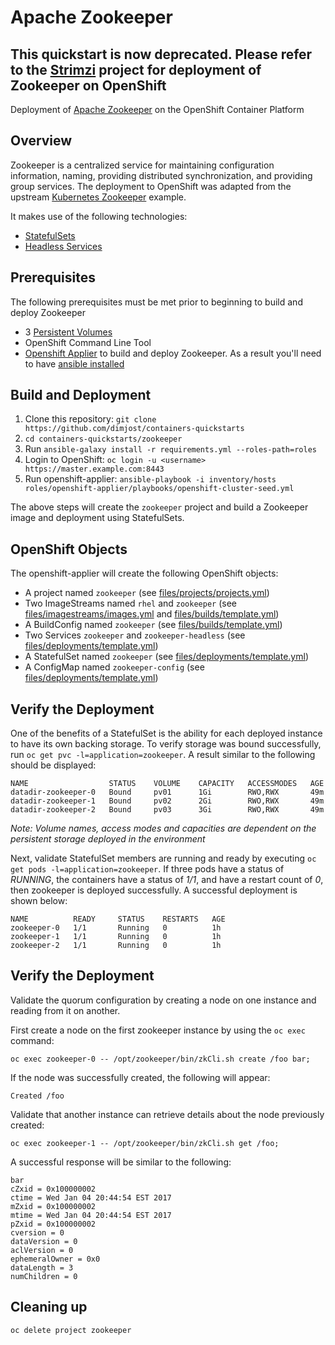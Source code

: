 Apache Zookeeper
============

## This quickstart is now deprecated. Please refer to the [Strimzi](http://strimzi.io) project for deployment of Zookeeper on OpenShift

Deployment of [Apache Zookeeper](https://zookeeper.apache.org/) on the OpenShift Container Platform

## Overview

Zookeeper is a centralized service for maintaining configuration information, naming, providing distributed synchronization, and providing group services. The deployment to OpenShift was adapted from the upstream [Kubernetes Zookeeper](https://github.com/kubernetes/contrib/tree/master/statefulsets/zookeeper) example.

It makes use of the following technologies:

* [StatefulSets](http://kubernetes.io/docs/concepts/abstractions/controllers/statefulsets/) 
* [Headless Services](http://kubernetes.io/docs/user-guide/services/#headless-services)

## Prerequisites

The following prerequisites must be met prior to beginning to build and deploy Zookeeper

* 3 [Persistent Volumes](https://docs.openshift.com/container-platform/3.3/architecture/additional_concepts/storage.html#architecture-additional-concepts-storage)
* OpenShift Command Line Tool
* [Openshift Applier](https://github.com/dimjost/openshift-applier) to build and deploy Zookeeper. As a result you'll need to have [ansible installed](http://docs.ansible.com/ansible/latest/intro_installation.html)

## Build and Deployment

1. Clone this repository: `git clone https://github.com/dimjost/containers-quickstarts`
2. `cd containers-quickstarts/zookeeper`
3. Run `ansible-galaxy install -r requirements.yml --roles-path=roles`
4. Login to OpenShift: `oc login -u <username> https://master.example.com:8443`
5. Run openshift-applier: `ansible-playbook -i inventory/hosts roles/openshift-applier/playbooks/openshift-cluster-seed.yml`

The above steps will create the `zookeeper` project and build a Zookeeper image and deployment using StatefulSets.

## OpenShift Objects

The openshift-applier will create the following OpenShift objects:
* A project named `zookeeper` (see [files/projects/projects.yml](files/projects/projects.yml))
* Two ImageStreams named `rhel` and `zookeeper` (see [files/imagestreams/images.yml](files/imagestreams/image.yml) and [files/builds/template.yml](files/builds/template.yml))
* A BuildConfig named `zookeeper` (see [files/builds/template.yml](/files/builds/template.yml))
* Two Services `zookeeper` and `zookeeper-headless` (see [files/deployments/template.yml](files/deployments/template.yml))
* A StatefulSet named `zookeeper` (see [files/deployments/template.yml](files/deployments/template.yml))
* A ConfigMap named `zookeeper-config` (see [files/deployments/template.yml](files/deployments/template.yml))

## Verify the Deployment

One of the benefits of a StatefulSet is the ability for each deployed instance to have its own backing storage. To verify storage was bound successfully, run `oc get pvc -l=application=zookeeper`. A result similar to the following should be displayed:

```
NAME                  STATUS    VOLUME    CAPACITY   ACCESSMODES   AGE
datadir-zookeeper-0   Bound     pv01      1Gi        RWO,RWX       49m
datadir-zookeeper-1   Bound     pv02      2Gi        RWO,RWX       49m
datadir-zookeeper-2   Bound     pv03      3Gi        RWO,RWX       49m
```

*Note: Volume names, access modes and capacities are dependent on the persistent storage deployed in the environment*

Next, validate StatefulSet members are running and ready by executing `oc get pods -l=application=zookeeper`.  If three pods have a status of *RUNNING*, the containers have a status of *1/1*, and have a restart count of *0*, then zookeeper is deployed successfully. A successful deployment is shown below:

```
NAME          READY     STATUS    RESTARTS   AGE
zookeeper-0   1/1       Running   0          1h
zookeeper-1   1/1       Running   0          1h
zookeeper-2   1/1       Running   0          1h
```

## Verify the Deployment

Validate the quorum configuration by creating a node on one instance and reading from it on another. 

First create a node on the first zookeeper instance by using the `oc exec` command:

```
oc exec zookeeper-0 -- /opt/zookeeper/bin/zkCli.sh create /foo bar;
```

If the node was successfully created, the following will appear:

```
Created /foo
```

Validate that another instance can retrieve details about the node previously created:

```
oc exec zookeeper-1 -- /opt/zookeeper/bin/zkCli.sh get /foo;
```

A successful response will be similar to the following:

```
bar
cZxid = 0x100000002
ctime = Wed Jan 04 20:44:54 EST 2017
mZxid = 0x100000002
mtime = Wed Jan 04 20:44:54 EST 2017
pZxid = 0x100000002
cversion = 0
dataVersion = 0
aclVersion = 0
ephemeralOwner = 0x0
dataLength = 3
numChildren = 0
```

## Cleaning up
`oc delete project zookeeper`
